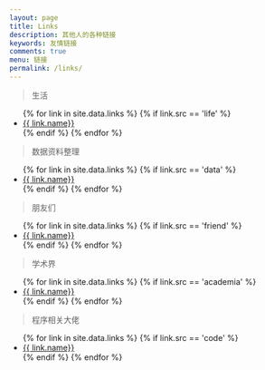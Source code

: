 ```yaml
---
layout: page
title: Links
description: 其他人的各种链接
keywords: 友情链接
comments: true
menu: 链接
permalink: /links/
---
```


> 生活 

<ul>
{% for link in site.data.links %}
  {% if link.src == 'life' %}
  <li><a href="{{ link.url }}" target="_blank">{{ link.name}}</a></li>
  {% endif %}
{% endfor %}
</ul>

> 数据资料整理

<ul>
{% for link in site.data.links %}
  {% if link.src == 'data' %}
  <li><a href="{{ link.url }}" target="_blank">{{ link.name}}</a></li>
  {% endif %}
{% endfor %}
</ul>

> 朋友们

<ul>
{% for link in site.data.links %}
  {% if link.src == 'friend' %}
  <li><a href="{{ link.url }}" target="_blank">{{ link.name}}</a></li>
  {% endif %}
{% endfor %}
</ul>

> 学术界

<ul>
{% for link in site.data.links %}
  {% if link.src == 'academia' %}
  <li><a href="{{ link.url }}" target="_blank">{{ link.name}}</a></li>
  {% endif %}
{% endfor %}
</ul>

> 程序相关大佬

<ul>
{% for link in site.data.links %}
  {% if link.src == 'code' %}
  <li><a href="{{ link.url }}" target="_blank">{{ link.name}}</a></li>
  {% endif %}
{% endfor %}
</ul>